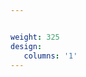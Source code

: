 ```yaml
---


weight: 325
design:
   columns: '1'
---
```

<style type="text/css"> 
 pre {
  overflow-y: auto;
  max-height: 200px;
}
.btn-toolbar {
    
    justify-content: center;
}
.filter_button{
  width:140px;
  
  
  }
</style>
<body>
<script type='text/javascript' id='clustrmaps' src='//cdn.clustrmaps.com/map_v2.js?cl=ffffff&w=300&t=n&d=NYcYaNXAzcLVwspiPWtrn9MSUaGslDIuN8grHSJbAH4'></script>
 <body>
